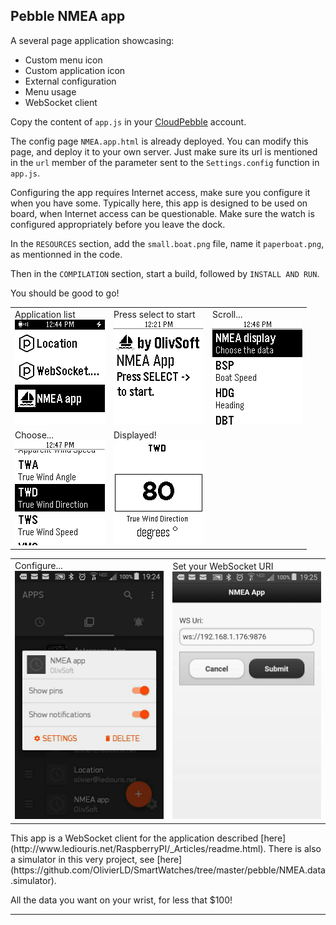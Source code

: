 ## Pebble NMEA app

A several page application showcasing:
- Custom menu icon
- Custom application icon
- External configuration
- Menu usage
- WebSocket client

Copy the content of `app.js` in your [CloudPebble](https://cloudpebble.net/ide/) account.

The config page `NMEA.app.html` is already deployed.
You can modify this page, and deploy it to your own server. Just make sure its url is mentioned
in the `url` member of the parameter sent to the `Settings.config` function in `app.js`.

Configuring the app requires Internet access, make sure you configure it when you have some.
Typically here, this app is designed to be used on board, when Internet access can be questionable.
Make sure the watch is configured appropriately before you leave the dock.

In the `RESOURCES` section, add the `small.boat.png` file, name it `paperboat.png`, as mentionned in the code.

Then in the `COMPILATION` section, start a build, followed by `INSTALL AND RUN`.

You should be good to go!

<table>
  <tr>
    <td>
      Application list
      <br/>
      <img src="screenshot.01.png" alt="Start here">
    </td>
    <td>
      Press select to start
      <br/>
      <img src="screenshot.02.png" alt="Choose the channel">
    </td>
    <td>
      Scroll...
      <br/>
      <img src="screenshot.03.png" alt="Channel list">
    </td>
  </tr>
  <tr>
    <td>
      Choose...
      <br/>
      <img src="screenshot.04.png" alt="Hit select">
    </td>
    <td>
      Displayed!
      <br/>
      <img src="screenshot.05.png" alt="Display">
    </td>
  </tr>
</table>

<table>
  <tr>
    <td>
      Configure...
      <br/>
      <img src="screenshot.cfg01.jpg" alt="Configuration - 1">
    </td>
    <td>
      Set your WebSocket URI
      <br/>
      <img src="screenshot.cfg02.jpg" alt="Configuration - 2">
    </td>
  </tr>
</table>
This app is a WebSocket client for the application described [here](http://www.lediouris.net/RaspberryPI/_Articles/readme.html).
There is also a simulator in this very project, see [here](https://github.com/OlivierLD/SmartWatches/tree/master/pebble/NMEA.data.simulator).

All the data you want on your wrist, for less that $100!

---
